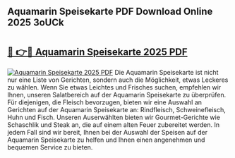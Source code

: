 ## Aquamarin Speisekarte PDF Download Online 2025 3oUCk

# <h2><a href="http://gccqkag.nevu.top/?p=Aquamarin+Speisekarte">🔗 👉🔴 Aquamarin Speisekarte 2025 PDF</a></h2>

[![Aquamarin Speisekarte 2025 PDF](https://i.imgur.com/dBaPXMq.png)](http://gccqkag.nevu.top/?p=Aquamarin+Speisekarte)
Die Aquamarin Speisekarte ist nicht nur eine Liste von Gerichten, sondern auch die Möglichkeit, etwas Leckeres zu wählen. Wenn Sie etwas Leichtes und Frisches suchen, empfehlen wir Ihnen, unseren Salatbereich auf der Aquamarin Speisekarte zu überprüfen. Für diejenigen, die Fleisch bevorzugen, bieten wir eine Auswahl an Gerichten auf der Aquamarin Speisekarte an: Rindfleisch, Schweinefleisch, Huhn und Fisch. Unseren Auserwählten bieten wir Gourmet-Gerichte wie Schaschlik und Steak an, die auf einem alten Feuer zubereitet werden. In jedem Fall sind wir bereit, Ihnen bei der Auswahl der Speisen auf der Aquamarin Speisekarte zu helfen und Ihnen einen angenehmen und bequemen Service zu bieten.
